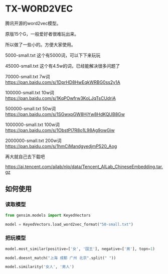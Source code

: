 # TX-WORD2VEC

腾讯开源的word2vec模型。

原版15个G，一般爱好者很难玩出来。

所以做了一些小的。方便大家使用。


5000-small.txt 这个有5000词，可以下下来玩玩

45000-small.txt 这个有4.5w的词，已经能解决很多问题了

70000-small.txt 7w词
https://pan.baidu.com/s/1DprHD8HwEqkWRBG0ss2y1A

100000-small.txt 10w词
https://pan.baidu.com/s/1KqPOwfrw3KoLJqTsCUdriA

500000-small.txt 50w词
https://pan.baidu.com/s/1SGwxpGW8HjYw8HdKQUB8Gw

1000000-small.txt 100w词
https://pan.baidu.com/s/1ObstPl7R8o1L98Ag9owGiw

2000000-small.txt 200w词
https://pan.baidu.com/s/1hmCiMandgyedjmP520_Aog

再大就自己去下载吧

https://ai.tencent.com/ailab/nlp/data/Tencent_AILab_ChineseEmbedding.tar.gz

## 如何使用

### 读取模型

```python
from gensim.models import KeyedVectors

model = KeyedVectors.load_word2vec_format("50-small.txt")
```
### 把玩模型

```python
model.most_similar(positive=['女', '国王'], negative=['男'], topn=1)

model.doesnt_match("上海 成都 广州 北京".split(" "))

model.similarity('女人', '男人')
```


